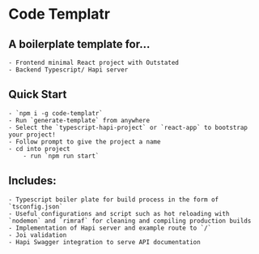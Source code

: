 # Code Templatr

## A boilerplate template for...

    - Frontend minimal React project with Outstated
    - Backend Typescript/ Hapi server

## Quick Start

    - `npm i -g code-templatr`
    - Run `generate-template` from anywhere
    - Select the `typescript-hapi-project` or `react-app` to bootstrap your project!
    - Follow prompt to give the project a name
    - cd into project
        - run `npm run start`

## Includes:

    - Typescript boiler plate for build process in the form of `tsconfig.json`
    - Useful configurations and script such as hot reloading with `nodemon` and `rimraf` for cleaning and compiling production builds
    - Implementation of Hapi server and example route to `/`
    - Joi validation
    - Hapi Swagger integration to serve API documentation
